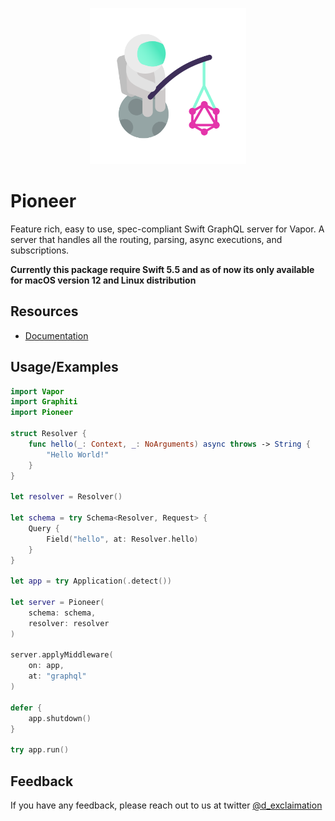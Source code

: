 <p align="center">
    <img src="./pioneer.png" width="250" />
</p>

<p align="center"> 
    <h1>Pioneer</h1>
</p>

Feature rich, easy to use, spec-compliant Swift GraphQL server for Vapor. A server that handles all the routing, parsing, async executions, and subscriptions.

**Currently this package require Swift 5.5 and as of now its only available for macOS version 12 and Linux distribution**

## Resources

- [Documentation](https://github.com/d-exclaimation/pioneer/blob/main/Sources/Pioneer/Pioneer.swift)


## Usage/Examples

```swift
import Vapor
import Graphiti
import Pioneer

struct Resolver {
    func hello(_: Context, _: NoArguments) async throws -> String { 
        "Hello World!" 
    }
}

let resolver = Resolver()

let schema = try Schema<Resolver, Request> {
    Query {
        Field("hello", at: Resolver.hello)
    }
}

let app = try Application(.detect())

let server = Pioneer(
    schema: schema, 
    resolver: resolver
)

server.applyMiddleware(
    on: app, 
    at: "graphql"
)

defer { 
    app.shutdown() 
}

try app.run()
```



## Feedback

If you have any feedback, please reach out to us at twitter [@d_exclaimation](https://www.twitter.com/d_exclaimation)
